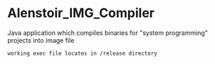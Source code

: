 # Alenstoir_IMG_Compiler
Java application which compiles binaries for "system programming" projects into image file

`working exec file locates in /release directory`
